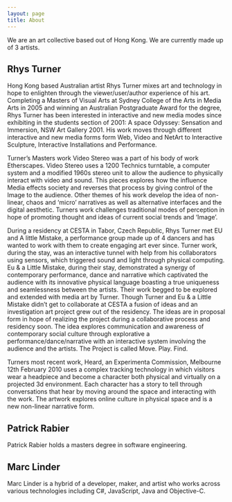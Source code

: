 ```yaml
---
layout: page
title: About
---
```


<p class="message">
We are an art collective based out of Hong Kong. We are currently made up of 3 artists. 
</p>

## Rhys Turner
Hong Kong based Australian artist Rhys Turner mixes art and technology in hope to enlighten through the viewer/user/author experience of his art. Completing a Masters of Visual Arts at Sydney College of the Arts in Media Arts in 2005 and winning an Australian Postgraduate Award for the degree, Rhys Turner has been interested in interactive and new media modes since exhibiting in the students section of 2001: A space Odyssey: Sensation and Immersion, NSW Art Gallery 2001. His work moves through different interactive and new media forms form Web, Video and NetArt to Interactive Sculpture, Interactive Installations and Performance.

Turner’s Masters work Video Stereo was a part of his body of work Etherscapes. Video Stereo uses a 1200 Technics turntable, a computer system and a modified 1960s stereo unit to allow the audience to physically interact with video and sound. This pieces explores how the influence Media effects society and reverses that process by giving control of the Image to the audience. Other themes of his work develop the idea of non-linear, chaos and ‘micro’ narratives as well as alternative interfaces and the digital aesthetic. Turners work challenges traditional modes of perception in hope of promoting thought and ideas of current social trends and ‘Image’.

During a residency at CESTA in Tabor, Czech Republic, Rhys Turner met EU and A little Mistake, a performance group made up of 4 dancers and has wanted to work with them to create engaging art ever since. Turner work, during the stay, was an interactive tunnel with help from his collaborators using sensors, which triggered sound and light through physical computing. Eu & a Little Mistake, during their stay, demonstrated a synergy of contemporary performance, dance and narrative which captivated the audience with its innovative physical language boasting a true uniqueness and seamlessness between the artists. Their work begged to be explored and extended with media art by Turner. Though Turner and Eu & a Little Mistake didn’t get to collaborate at CESTA a fusion of ideas and an investigation art project grew out of the residency. The ideas are in proposal form in hope of realizing the project during a collaborative process and residency soon. The idea explores communication and awareness of contemporary social culture through explorative a performance/dance/narrative with an interactive system involving the audience and the artists. The Project is called Move. Play. Find.

Turners most recent work, Heard, an Experimenta Commission, Melbourne 12th February 2010 uses a complex tracking technology in which visitors wear a headpiece and become a character both physical and virtually on a projected 3d environment. Each character has a story to tell through conversations that hear by moving around the space and interacting with the work. The artwork explores online culture in physical space and is a new non-linear narrative form.

## Patrick Rabier 
Patrick Rabier holds a masters degree in software engineering. 

## Marc Linder
Marc Linder is a hybrid of a developer, maker, and artist who works across various technologies including C#, JavaScript, Java and Objective-C. 